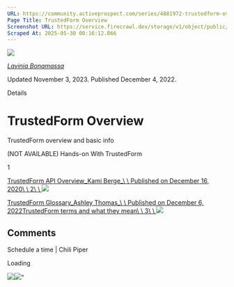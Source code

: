 ```yaml
---
URL: https://community.activeprospect.com/series/4881972-trustedform-overview
Page Title: TrustedForm Overview
Screenshot URL: https://service.firecrawl.dev/storage/v1/object/public/media/screenshot-065a5743-c1ed-4a9c-a5a4-282f79b9618d.png
Scraped At: 2025-05-30 00:16:12.866
---
```


[![](https://content2.bloomfire.com/avatars/users/1410206/thumb/thumbnail.png?f=1712152099&Expires=1748567765&Signature=H3FpEz5Mb3YI4YHqVEyDRklShGfX2~9kK-TW4R-csERk2PgsusS2x3y5BxxT4g2tkWXOrS~ZCf789jxuffRZqmOGLwOdbu9qjiuq1FUGfXfV2ipmSSImrnHG67bOsNQqEGn8rxOqtE7q8oSH31DJUMTJIHsTiulQR0j~RIJuMJT6v0YDjgOt9KFFyKoTfmhbCt9avjHxqNPFSWce9E3J4rC9gPPJzDjDSwAsLTXXDUFgakrDk1p-2YKmf0aRsl6kHCJ9zHJrBnX7lQaK8vFeqHNgxYtryg-8t3sZFVAg7XEmFXl51gZd0rgW~WUnkI5ZnPJlbFq0GyEJ1mjRpRgDnw__&Key-Pair-Id=APKAIDFCFZ2UHE5LPIUA)](https://community.activeprospect.com/memberships/7866421-lavinia-bonamassa)

[_Lavinia Bonamassa_](https://community.activeprospect.com/memberships/7866421-lavinia-bonamassa)

Updated November 3, 2023. Published December 4, 2022.

Details

# TrustedForm Overview

TrustedForm overview and basic info

(NOT AVAILABLE) Hands-on With TrustedForm

1

[TrustedForm API Overview_Kami Berge_\\
\\
Published on December 16, 2020\\
\\
2\\
\\
![](https://content1.bloomfire.com/thumbnails/contributions/002/415/693/_270x180.png?f=1608151980&Expires=1748567765&Signature=iM-lY1xzdjyOpw97Cl5r2MTzzN-VGRrD6hGs~b3TwW~-~RJpGD2UbtFNZyHpqhjyeDpqCzakzWHAkqMkodb4vz-HshZxakMSWY~RB0euU3ujm5id~~bImwS0mRFD0UL5HT1p6Lj~GquvToH1OF1~iqoH9~aHjv0rCwvmktTkaopDpAO0dzWGf4ax4EM8CvyW6W7tbHg0VHZODYgfCa69p-dcyJ4h5mm8~6asYf~duIx7AedTNW8SO2FNgNAwdU9ohlCTNGsoOJiBVctyRnj~YBY-p~WF13QABMdYWT7CQ98-thzAQr6DNM9G90vWh8rwmA1A8hcA4cHTsMDYcnU9pw__&Key-Pair-Id=APKAIDFCFZ2UHE5LPIUA)](https://community.activeprospect.com/series/4881972/posts/4112178-trustedform-api-overview)

[TrustedForm Glossary_Ashley Thomas_\\
\\
Published on December 6, 2022TrustedForm terms and what they mean\\
\\
3\\
\\
![](https://content3.bloomfire.com/thumbnails/contributions/003/508/374/_270x180.png?f=1670414604&Expires=1748567765&Signature=mkMAnWJ0a-IJzx-GSkbojvSdhZzCdW1wWydg-nCm2yrMBiP4DMYpeZ9Ck8YsqXmkiDGrfJeX6nhccRZ44cuig-R2peCWTuqNB0ydiRRAtYslmx3DkYMyJEsrXP9o0f0nNSHE71-zDDRcbM6ewuOUci685wX-TCtFv1qdHcZgKHOqEj65lOBMhHYNfSSGptLl8~CYGL8JnklK3BahAXxfTK4KIPJnQJ2jfyBNjCDwNRrEbJWEW4KKEGiPTM7mJOspa0h-3bM9038nfo9mNL9ViGY0Ch5xpGKuCGal8ge0Ap5CU2l9Iw13TkUu3aY4OIH0ICi9EITFQn30t4wR9SzQEg__&Key-Pair-Id=APKAIDFCFZ2UHE5LPIUA)](https://community.activeprospect.com/series/4881972/posts/4883927-trustedform-glossary)

## Comments

Schedule a time \| Chili Piper

Loading

![](https://bat.bing.com/action/0?ti=4018451&Ver=2&mid=5a9b0fd0-6e53-4210-b3bc-925a81bf2e10&bo=1&sid=46ca93003ceb11f0849a198f1883d286&vid=46cb5dd03ceb11f0975737187174cf8c&vids=1&msclkid=N&pi=918639831&lg=en-US&sw=1280&sh=1024&sc=24&p=https%3A%2F%2Fcommunity.activeprospect.com%2Fseries%2F4881972-trustedform-overview&r=&lt=1409&evt=pageLoad&sv=1&cdb=AQAQ&rn=850478)![](https://bat.bing.com/action/0?ti=4018451&Ver=2&mid=5a9b0fd0-6e53-4210-b3bc-925a81bf2e10&bo=2&sid=46ca93003ceb11f0849a198f1883d286&vid=46cb5dd03ceb11f0975737187174cf8c&vids=0&msclkid=N&gtm_tag_source=ua&ec=Client%20ID&el=%2Fseries%2F4881972-trustedform-overview&gc=USD&tpp=1&en=Y&p=https%3A%2F%2Fcommunity.activeprospect.com%2Fseries%2F4881972-trustedform-overview&sw=1280&sh=1024&sc=24&evt=custom&cdb=AQAQ&rn=523999)"

